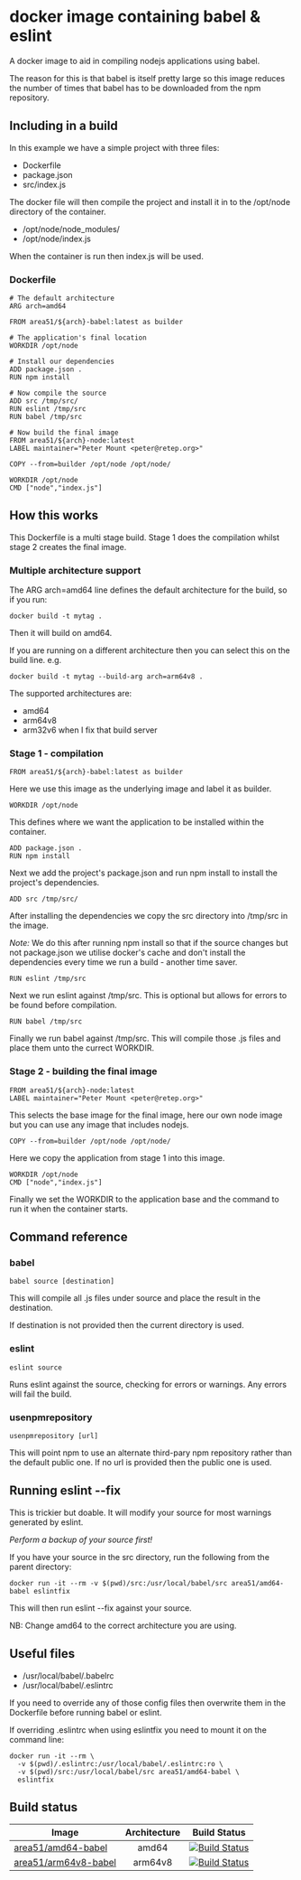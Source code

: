 # docker image containing babel & eslint

A docker image to aid in compiling nodejs applications using babel.

The reason for this is that babel is itself pretty large so this image reduces the number of times that babel has to be downloaded from the npm repository.

## Including in a build

In this example we have a simple project with three files:
* Dockerfile
* package.json
* src/index.js

The docker file will then compile the project and install it in to the /opt/node directory of the container.

* /opt/node/node_modules/
* /opt/node/index.js

When the container is run then index.js will be used.

### Dockerfile

    # The default architecture
    ARG arch=amd64

    FROM area51/${arch}-babel:latest as builder

    # The application's final location
    WORKDIR /opt/node

    # Install our dependencies
    ADD package.json .
    RUN npm install

    # Now compile the source
    ADD src /tmp/src/
    RUN eslint /tmp/src
    RUN babel /tmp/src

    # Now build the final image
    FROM area51/${arch}-node:latest
    LABEL maintainer="Peter Mount <peter@retep.org>"

    COPY --from=builder /opt/node /opt/node/

    WORKDIR /opt/node
    CMD ["node","index.js"]

## How this works

This Dockerfile is a multi stage build. Stage 1 does the compilation whilst stage 2 creates the final image.

### Multiple architecture support

The ARG arch=amd64 line defines the default architecture for the build, so if you run:

    docker build -t mytag .

Then it will build on amd64.

If you are running on a different architecture then you can select this on the build line. e.g.

    docker build -t mytag --build-arg arch=arm64v8 .

The supported architectures are:
* amd64
* arm64v8
* arm32v6 when I fix that build server

### Stage 1 - compilation

    FROM area51/${arch}-babel:latest as builder

Here we use this image as the underlying image and label it as builder.

    WORKDIR /opt/node

This defines where we want the application to be installed within the container.

    ADD package.json .
    RUN npm install

Next we add the project's package.json and run npm install to install the project's dependencies.

    ADD src /tmp/src/

After installing the dependencies we copy the src directory into /tmp/src in the image.

*Note:* We do this after running npm install so that if the source changes but not package.json we utilise docker's cache and don't install the dependencies every time we run a build - another time saver.

    RUN eslint /tmp/src

Next we run eslint against /tmp/src. This is optional but allows for errors to be found before compilation.

    RUN babel /tmp/src

Finally we run babel against /tmp/src. This will compile those .js files and place them unto the currect WORKDIR.

### Stage 2 - building the final image

    FROM area51/${arch}-node:latest
    LABEL maintainer="Peter Mount <peter@retep.org>"

This selects the base image for the final image, here our own node image but you can use any image that includes nodejs.

    COPY --from=builder /opt/node /opt/node/

Here we copy the application from stage 1 into this image.

    WORKDIR /opt/node
    CMD ["node","index.js"]

Finally we set the WORKDIR to the application base and the command to run it when the container starts.

## Command reference

### babel

    babel source [destination]

This will compile all .js files under source and place the result in the destination.

If destination is not provided then the current directory is used.

### eslint

    eslint source

Runs eslint against the source, checking for errors or warnings. Any errors will fail the build.

### usenpmrepository

    usenpmrepository [url]

This will point npm to use an alternate third-pary npm repository rather than the default public one. If no url is provided then the public one is used.

## Running eslint --fix

This is trickier but doable. It will modify your source for most warnings generated by eslint.

*Perform a backup of your source first!*

If you have your source in the src directory, run the following from the parent directory:

    docker run -it --rm -v $(pwd)/src:/usr/local/babel/src area51/amd64-babel eslintfix

This will then run eslint --fix against your source.

NB: Change amd64 to the correct architecture you are using.

## Useful files

* /usr/local/babel/.babelrc
* /usr/local/babel/.eslintrc

If you need to override any of those config files then overwrite them in the Dockerfile before running babel or eslint.

If overriding .eslintrc when using eslintfix you need to mount it on the command line:

    docker run -it --rm \
      -v $(pwd)/.eslintrc:/usr/local/babel/.eslintrc:ro \
      -v $(pwd)/src:/usr/local/babel/src area51/amd64-babel \
      eslintfix

## Build status

| Image | Architecture | Build Status |
| -------- | :---------------: | ---------------- | 
| [area51/amd64-babel](https://hub.docker.com/r/area51/amd64-babel/) | amd64 | [![Build Status](https://jenkins.area51.onl/buildStatus/icon?job=Public/babel-amd64)](https://jenkins.area51.onl/job/Public/job/babel-amd64)
| [area51/arm64v8-babel](https://hub.docker.com/r/area51/arm64v8-babel/) | arm64v8 | [![Build Status](https://jenkins.area51.onl/buildStatus/icon?job=Public/babel-arm64v8)](https://jenkins.area51.onl/job/Public/job/babel-arm64v8)
